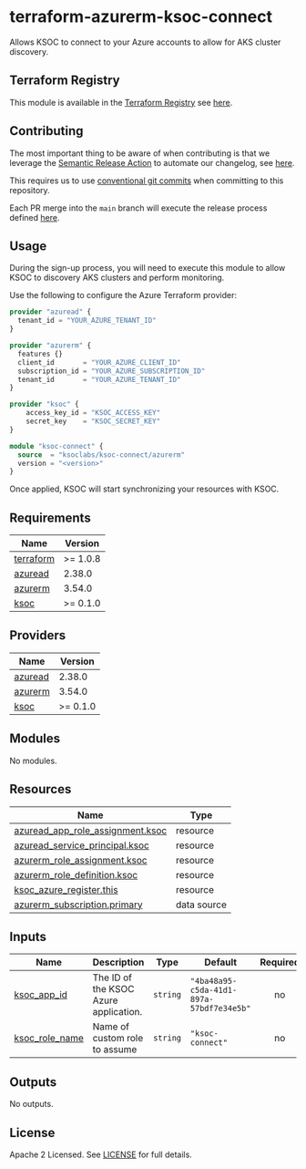 # terraform-azurerm-ksoc-connect

Allows KSOC to connect to your Azure accounts to allow for AKS cluster discovery.

## Terraform Registry

This module is available in the [Terraform Registry](https://registry.terraform.io/) see [here](https://registry.terraform.io/modules/ksoclabs/ksoc-connect/azurerm/latest).

## Contributing

The most important thing to be aware of when contributing is that we leverage the [Semantic Release Action](https://github.com/cycjimmy/semantic-release-action) to automate our changelog, see [here](CHANGELOG.md).

This requires us to use [conventional git commits](https://www.conventionalcommits.org/en/v1.0.0/) when committing to this repository.

Each PR merge into the `main` branch will execute the release process defined [here](.github/workflows/release.yml).

## Usage

During the sign-up process, you will need to execute this module to allow KSOC to discovery AKS clusters and perform monitoring.

Use the following to configure the Azure Terraform provider:

```terraform
provider "azuread" {
  tenant_id = "YOUR_AZURE_TENANT_ID"
}

provider "azurerm" {
  features {}
  client_id       = "YOUR_AZURE_CLIENT_ID"
  subscription_id = "YOUR_AZURE_SUBSCRIPTION_ID"
  tenant_id       = "YOUR_AZURE_TENANT_ID"
}

provider "ksoc" {
    access_key_id = "KSOC_ACCESS_KEY"
    secret_key    = "KSOC_SECRET_KEY"
}
```

``` terraform
module "ksoc-connect" {
  source  = "ksoclabs/ksoc-connect/azurerm"
  version = "<version>"
}
```

Once applied, KSOC will start synchronizing your resources with KSOC.

<!-- BEGINNING OF PRE-COMMIT-TERRAFORM DOCS HOOK -->
## Requirements

| Name | Version |
|------|---------|
| <a name="requirement_terraform"></a> [terraform](#requirement\_terraform) | >= 1.0.8 |
| <a name="requirement_azuread"></a> [azuread](#requirement\_azuread) | 2.38.0 |
| <a name="requirement_azurerm"></a> [azurerm](#requirement\_azurerm) | 3.54.0 |
| <a name="requirement_ksoc"></a> [ksoc](#requirement\_ksoc) | >= 0.1.0 |

## Providers

| Name | Version |
|------|---------|
| <a name="provider_azuread"></a> [azuread](#provider\_azuread) | 2.38.0 |
| <a name="provider_azurerm"></a> [azurerm](#provider\_azurerm) | 3.54.0 |
| <a name="provider_ksoc"></a> [ksoc](#provider\_ksoc) | >= 0.1.0 |

## Modules

No modules.

## Resources

| Name | Type |
|------|------|
| [azuread_app_role_assignment.ksoc](https://registry.terraform.io/providers/hashicorp/azuread/2.38.0/docs/resources/app_role_assignment) | resource |
| [azuread_service_principal.ksoc](https://registry.terraform.io/providers/hashicorp/azuread/2.38.0/docs/resources/service_principal) | resource |
| [azurerm_role_assignment.ksoc](https://registry.terraform.io/providers/hashicorp/azurerm/3.54.0/docs/resources/role_assignment) | resource |
| [azurerm_role_definition.ksoc](https://registry.terraform.io/providers/hashicorp/azurerm/3.54.0/docs/resources/role_definition) | resource |
| [ksoc_azure_register.this](https://registry.terraform.io/providers/ksoclabs/ksoc/latest/docs/resources/azure_register) | resource |
| [azurerm_subscription.primary](https://registry.terraform.io/providers/hashicorp/azurerm/3.54.0/docs/data-sources/subscription) | data source |

## Inputs

| Name | Description | Type | Default | Required |
|------|-------------|------|---------|:--------:|
| <a name="input_ksoc_app_id"></a> [ksoc\_app\_id](#input\_ksoc\_app\_id) | The ID of the KSOC Azure application. | `string` | `"4ba48a95-c5da-41d1-897a-57bdf7e34e5b"` | no |
| <a name="input_ksoc_role_name"></a> [ksoc\_role\_name](#input\_ksoc\_role\_name) | Name of custom role to assume | `string` | `"ksoc-connect"` | no |

## Outputs

No outputs.
<!-- END OF PRE-COMMIT-TERRAFORM DOCS HOOK -->

## License
Apache 2 Licensed. See [LICENSE](LICENSE) for full details.
